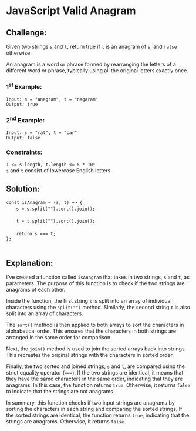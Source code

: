 # JavaScript Valid Anagram

## Challenge:

Given two strings `s` and `t`, return true if `t` is an anagram of `s`, and `false` otherwise.

An anagram is a word or phrase formed by rearranging the letters of a different word or phrase, typically using all the original letters exactly once.

### 1<sup>st</sup> Example:

`Input: s = "anagram", t = "nagaram"`
<br/>
`Output: true`

### 2<sup>nd</sup> Example:

`Input: s = "rat", t = "car"`
<br/>
`Output: false`

### Constraints:

`1 <= s.length, t.length <= 5 * 10⁴`
<br/>
`s` and `t` consist of lowercase English letters.

## Solution:

`const isAnagram = (s, t) => {`
<br/>
&nbsp;&nbsp;&nbsp;&nbsp;&nbsp;&nbsp;&nbsp;`s = s.split("").sort().join();`
<br/>
<br/>
&nbsp;&nbsp;&nbsp;&nbsp;&nbsp;&nbsp;&nbsp;`t = t.split("").sort().join();`
<br/>
<br/>
&nbsp;&nbsp;&nbsp;&nbsp;&nbsp;&nbsp;&nbsp;`return s === t;`
<br/>
`};`
<br/>
<br/>

## Explanation:

I've created a function called `isAnagram` that takes in two strings, `s` and `t`, as parameters. The purpose of this function is to check if the two strings are anagrams of each other.
<br/>

Inside the function, the first string `s` is split into an array of individual characters using the `split("")` method. Similarly, the second string `t` is also split into an array of characters.
<br/>

The `sort()` method is then applied to both arrays to sort the characters in alphabetical order. This ensures that the characters in both strings are arranged in the same order for comparison.
<br/>

Next, the `join()` method is used to join the sorted arrays back into strings. This recreates the original strings with the characters in sorted order.
<br/>

Finally, the two sorted and joined strings, `s` and `t`, are compared using the strict equality operator (`===`). If the two strings are identical, it means that they have the same characters in the same order, indicating that they are anagrams. In this case, the function returns `true`. Otherwise, it returns `false` to indicate that the strings are not anagrams.
<br/>

In summary, this function checks if two input strings are anagrams by sorting the characters in each string and comparing the sorted strings. If the sorted strings are identical, the function returns `true`, indicating that the strings are anagrams. Otherwise, it returns `false`.
<br/>
<br/>